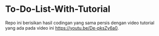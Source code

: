 # To-Do-List-With-Tutorial
Repo ini berisikan hasil codingan yang sama persis dengan video tutorial yang ada pada video ini https://youtu.be/De-pksZy6a0. 
